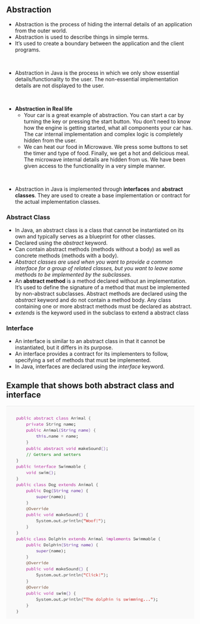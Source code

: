 ## Abstraction

- Abstraction is the process of hiding the internal details of an application from the outer world.
- Abstraction is used to describe things in simple terms.
- It’s used to create a boundary between the application and the client programs.
<br/>

- Abstraction in Java is the process in which we only show essential details/functionality to the user. The non-essential implementation details are not displayed to the user.
<br/>


- **Abstraction in Real life**
    - Your car is a great example of abstraction. You can start a car by turning the key or pressing the start button. You don’t need to know how the engine is getting 
      started, what all components your car has. The car internal implementation and complex logic is completely hidden from the user.
    - We can heat our food in Microwave. We press some buttons to set the timer and type of food. Finally, we get a hot and delicious meal. The microwave internal details are 
      hidden from us. We have been given access to the functionality in a very simple manner.
<br/>

- Abstraction in Java is implemented through **interfaces** and **abstract classes**. They are used to create a base implementation or contract for the actual implementation classes.

### Abstract Class

- In Java, an abstract class is a class that cannot be instantiated on its own and typically serves as a blueprint for other classes.
- Declared using the _abstract_ keyword.
- Can contain abstract methods (methods without a body) as well as concrete methods (methods with a body).
- _Abstract classes are used when you want to provide a common interface for a group of related classes, but you want to leave some methods to be implemented by the subclasses._
- An **abstract method** is a method declared without an implementation. It’s used to define the signature of a method that must be implemented by non-abstract subclasses. Abstract methods are declared using the _abstract_ keyword and do not contain a method body. Any class containing one or more abstract methods must be declared as abstract.
- _extends_ is the keyword used in the subclass to extend a abstract class

### Interface

- An interface is similar to an abstract class in that it cannot be instantiated, but it differs in its purpose.
- An interface provides a contract for its implementers to follow, specifying a set of methods that must be implemented.
- In Java, interfaces are declared using the _interface_ keyword.

Example that shows both abstract class and interface
---------------------------------------------------

![alt text](https://github.com/akin-a/notes/blob/main/images/OOPS/Abstraction.png)
